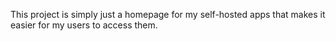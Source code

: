 This project is simply just a homepage for my self-hosted apps that makes it easier for my users to access them.
